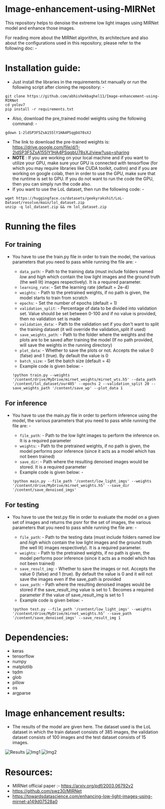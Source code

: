# Image-enhancement-using-MIRNet

This repository helps to denoise the extreme low light images using MIRNet model and enhance those images.

For reading more about the MIRNet algorithm, its architecture and also about the configurations used in this repository, please refer to the following doc: - 


# Installation guide:

- Just install the libraries in the requirements.txt manually or run the following script after cloning the repository: - 
```
git clone https://github.com/abhishekbaghel11/Image-enhancement-using-MIRNet
cd yolov7
pip install -r requirements.txt
```

- Also, download the pre_trained model weights using the following command: -
```
gdown 1-2ldSP3F5ZsA155lY1HA4PSqgbU78sXJ
```
- The link to download the pre-trained weights is: https://drive.google.com/file/d/1-2ldSP3F5ZsA155lY1HA4PSqgbU78sXJ/view?usp=sharing
- **NOTE** : If you are working on your local machine and if you want to utilize your GPU, make sure your GPU is connected with tensorflow (for which you may require libraries like CUDA toolkit, cudnn) and if you are working on google colab, then in order to use the GPU, make sure that the runtime is set to GPU. If you do not want to run the code the GPU, then you can simply run the code also.  
- If you want to use the LoL dataset, then run the following code: -
```
wget https://huggingface.co/datasets/geekyrakshit/LoL-Dataset/resolve/main/lol_dataset.zip
unzip -q lol_dataset.zip && rm lol_dataset.zip
```

# Running the files

## For training

- You have to use the train.py file in order to train the model, the various parameters that you need to pass while running the file are: - 
    - `data_path`: - Path to the training data (must include folders named *low* and *high* which contain the low light images and the ground truth (the well lit) images respectively). It is a required parameter.
    - `learning_rate`: - Set the learning rate (default = 2e-4)
    - `weights`: - Path to the pretrained weights, if no path is given, the model starts to train from scratch
    - `epochs`: - Set the number of epochs (default = 1)
    - `validation_split`: - Percentage of data to be divided into validation set. Value should be set between 0-100 and if no value is provided, then no validation set is made
    - `validation_data`: - Path to the validation set if you don't want to split the training dataset (it will override the validation_split if used)
    - `save_weights_path`: - Path to the folder where the weights and the plots are to be saved after training the model (If no path provided, will save the weights in the running directory)
    - `plot_data`: - Whether to save the plots or not. Accepts the value 0 (false) and 1 (true). By default the value is 0
    - `batch_size`: - Set the batch size (default = 4)
    - Example code is given below: - 

    ```
    !python train.py --weights '/content/drive/MyDrive/mirnet_weights/mirnet_wts.h5' --data_path '/content/lol_dataset/our485' --epochs 2 --validation_split 20 --save_weights_path '/content/save_wp' --plot_data 1
    ```
    
## For inference

- You have to use the main.py file in order to perform inference using the model, the various parameters that you need to pass while running the file are: - 
    - `file_path`: - Path to the low light images to perform the inference on. It is a required parameter
    - `weights`: - Path to the pretrained weights, if no path is given, the model performs poor inference (since it acts as a model which has not been trained)
    - `save_dir`: - Path where the resulting denoised images would be stored. It is a required parameter 
    - Example code is given below: - 

    ```
    !python main.py --file_path '/content/low_light_imgs' --weights '/content/drive/MyDrive/mirnet_weights.h5' --save_dir '/content/save_denoised_imgs'
    ```
    
## For testing

- You have to use the test.py file in order to evaluate the model on a given set of images and returns the psnr for the set of images, the various parameters that you need to pass while running the file are: - 
    - `file_path`: - Path to the testing data (must include folders named *low* and *high* which contain the low light images and the ground truth (the well lit) images respectively). It is a required parameter.
    - `weights`: - Path to the pretrained weights, if no path is given, the model performs poor inference (since it acts as a model which has not been trained)
    - `save_result_img`: - Whether to save the images or not. Accepts the value 0 (false) and 1 (true). By default the value is 0 and it will not save the images even if the save_path is provided
    - `save_path`: - Path where the resulting denoised images would be stored if the save_result_img value is set to 1. Becomes a required parameter if the value of save_result_img is set to 1
    - Example code is given below: - 

    ```
    !python test.py --file_path '/content/low_light_imgs' --weights '/content/drive/MyDrive/mirnet_weights.h5' --save_path '/content/save_denoised_imgs' --save_result_img 1
    ```

# Dependencies:

- keras
- tensorflow
- numpy
- matplotlib
- tqdm
- glob
- pillow
- os
- argparse

# Image enhancement results:

- The results of the model are given here. The dataset used is the LoL dataset in which the train dataset consists of 385 images, the validation dataset consists of 100 images and the test dataset consists of 15 images. 

![Results](https://drive.google.com/uc?export=view&id=16xr0V5l-xvYG_SaBQFwGYwUf_nVczecM)
![Img1](https://drive.google.com/uc?export=view&id=1LH4Ng7rxHtYht5nDUBw9zzAmIF1fPchA)
![Img2](https://drive.google.com/uc?export=view&id=1Vsy5-aogiE7TCpD8ewsLNEMZiDTv7DbB)


# Resources:
- MIRNet official paper :- https://arxiv.org/pdf/2003.06792v2
- https://github.com/swz30/MIRNet
- https://towardsdatascience.com/enhancing-low-light-images-using-mirnet-a149d07528a0
